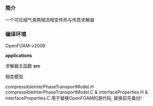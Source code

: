 ### 简介

一个可压缩气液两相流相变传热与传质求解器

### 编译环境

OpenFOAM-v2006

**applications**

求解器主函数
**src**

相变模型

compressibleInterPhaseTransportModel.H compressibleInterPhaseTransportModel.C & interfaceProperties.H & interfaceProperties.C
用于替换OpenFOAM的源代码, 替换前先备份!